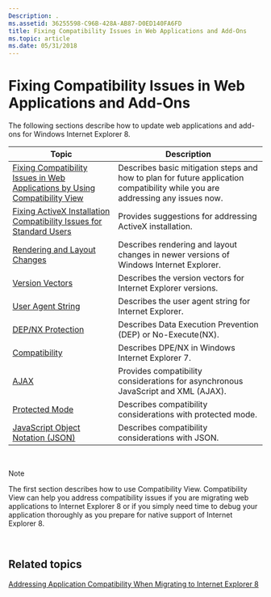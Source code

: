 ```yaml
---
Description: .
ms.assetid: 36255598-C96B-428A-AB87-D0ED140FA6FD
title: Fixing Compatibility Issues in Web Applications and Add-Ons
ms.topic: article
ms.date: 05/31/2018
---
```


# Fixing Compatibility Issues in Web Applications and Add-Ons

The following sections describe how to update web applications and add-ons for Windows Internet Explorer 8.



| Topic                                                                                                                                   | Description                                                                                                                    |
|-----------------------------------------------------------------------------------------------------------------------------------------|--------------------------------------------------------------------------------------------------------------------------------|
| [Fixing Compatibility Issues in Web Applications by Using Compatibility View](remediating-web-applications-with-compatibility-view.md) | Describes basic mitigation steps and how to plan for future application compatibility while you are addressing any issues now. |
| [Fixing ActiveX Installation Compatibility Issues for Standard Users](remediating-activex-installation-for-standard-users.md)          | Provides suggestions for addressing ActiveX installation.                                                                      |
| [Rendering and Layout Changes](rendering-and-layout-changes.md)                                                                        | Describes rendering and layout changes in newer versions of Windows Internet Explorer.                                         |
| [Version Vectors](version-vectors.md)                                                                                                  | Describes the version vectors for Internet Explorer versions.                                                                  |
| [User Agent String](user-agent-string.md)                                                                                              | Describes the user agent string for Internet Explorer.                                                                         |
| [DEP/NX Protection](dep-nx-protection.md)                                                                                              | Describes Data Execution Prevention (DEP) or No-Execute(NX).                                                                   |
| [Compatibility](remediating-compatibility.md)                                                                                          | Describes DPE/NX in Windows Internet Explorer 7.                                                                               |
| [AJAX](ajax.md)                                                                                                                        | Provides compatibility considerations for asynchronous JavaScript and XML (AJAX).                                              |
| [Protected Mode](protected-mode.md)                                                                                                    | Describes compatibility considerations with protected mode.                                                                    |
| [JavaScript Object Notation (JSON)](javascript-object-notation--json-.md)                                                              | Describes compatibility considerations with JSON.                                                                              |



 

> [!Note]  
> The first section describes how to use Compatibility View. Compatibility View can help you address compatibility issues if you are migrating web applications to Internet Explorer 8 or if you simply need time to debug your application thoroughly as you prepare for native support of Internet Explorer 8.

 

## Related topics

<dl> <dt>

[Addressing Application Compatibility When Migrating to Internet Explorer 8](addressing-application-compatibility-when-migrating-to-internet-explorer-8.md)
</dt> </dl>

 

 



